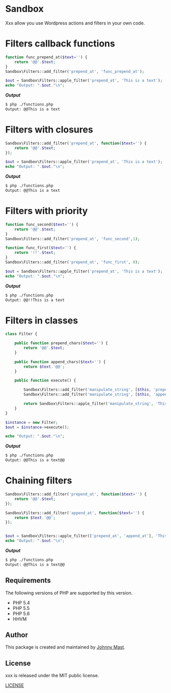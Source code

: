 # Sandbox

Xxx allow you use Wordpress actions and filters in your own code. 

# Filters callback functions

```php
function func_prepend_at($text='') {
    return '@@'.$text;
}
Sandbox\Filters::add_filter('prepend_at', 'func_prepend_at');

$out = Sandbox\Filters::apple_filter('prepend_at', 'This is a text');
echo "Output: ".$out."\n";
```
***Output***

```bash
$ php ./functions.php
Output: @@This is a text
```

# Filters with closures

```php
Sandbox\Filters::add_filter('prepend_at', function($text='') {
    return '@@'.$text;
});

$out = Sandbox\Filters::apple_filter('prepend_at', 'This is a text');
echo "Output: ".$out."\n";
```

***Output***

```bash
$ php ./functions.php
Output: @@This is a text
```


# Filters with priority

```php
function func_second($text='') {
    return '@@'.$text;
}
Sandbox\Filters::add_filter('prepend_at', 'func_second',1);

function func_first($text='') {
    return '!!'.$text;
}
Sandbox\Filters::add_filter('prepend_at', 'func_first', 0);

$out = Sandbox\Filters::apple_filter('prepend_at', 'This is a text');
echo "Output: ".$out."\n";
```
***Output***

```bash
$ php ./functions.php
Output: @@!!This is a text
```

# Filters in classes

```php
class Filter {

    public function prepend_chars($text='') {
        return '@@'.$text;
    }

    public function append_chars($text='') {
        return $text.'@@';
    }

    public function execute() {

        Sandbox\Filters::add_filter('manipulate_string', [$this, 'prepend_chars']);
        Sandbox\Filters::add_filter('manipulate_string', [$this, 'append_chars']);

        return Sandbox\Filters::apple_filter('manipulate_string', 'This is a text');
    }
}

$instance = new Filter;
$out = $instance->execute();

echo "Output: ".$out."\n";
```
***Output***

```bash
$ php ./functions.php
Output: @@This is a text@@

```

# Chaining filters

```php
Sandbox\Filters::add_filter('prepend_at', function($text='') {
    return '@@'.$text;
});

Sandbox\Filters::add_filter('append_at', function($text='') {
    return $text.'@@';
});


$out = Sandbox\Filters::apple_filter(['prepend_at', 'append_at'], 'This is a text');
echo "Output: ".$out."\n";
```

***Output***

```bash
$ php ./functions.php
Output: @@This is a text@@

```

## Requirements

The following versions of PHP are supported by this version.

+ PHP 5.4
+ PHP 5.5
+ PHP 5.6
+ HHVM

## Author

This package is created and maintained by [Johnny Mast](https://github.com/johnnymast).

## License

xxx is released under the MIT public license.

[LICENSE](LICENSE.md)